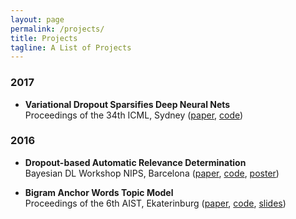 ```yaml
---
layout: page
permalink: /projects/
title: Projects
tagline: A List of Projects
---
```


### 2017 
*  **Variational Dropout Sparsifies Deep Neural Nets**  
	Proceedings of the 34th ICML, Sydney ([paper](https://arxiv.org/abs/1701.05369), [code](https://github.com/ars-ashuha/variational-dropout-sparsifies-dnn))

### 2016 

*  **Dropout-based Automatic Relevance Determination**  
	Bayesian DL Workshop NIPS, Barcelona ([paper](http://bayesiandeeplearning.org/papers/BDL_18.pdf), [code](https://github.com/DMolchanovSk/vd-ard-bdl16), [poster](https://ars-ashuha.ru/pdf/nips16_vdo/nips_poster.pdf))

* **Bigram Anchor Words Topic Model**  
	Proceedings of the 6th AIST, Ekaterinburg ([paper](https://link.springer.com/chapter/10.1007/978-3-319-52920-2_12), [code](https://github.com/ars-ashuha/bigram-anchor-words), [slides](https://github.com/ars-ashuha/bigram-anchor-words/blob/master/docs/pres/aist16_pres.pdf))
